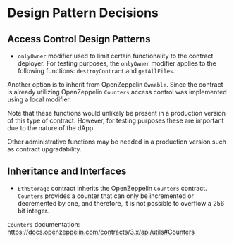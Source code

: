 # Design Pattern Decisions

## Access Control Design Patterns

- `onlyOwner` modifier used to limit certain functionality to the contract deployer.  For testing purposes, the `onlyOwner` modifier applies to the following functions: `destroyContract` and `getAllFiles`.

Another option is to inherit from OpenZeppelin `Ownable`.  Since the contract is already utilizing OpenZeppelin `Counters` access control was implemented using a local modifier.

Note that these functions would unlikely be present in a production version of this type of contract.  However, for testing purposes these are important due to the nature of the dApp.

Other administrative functions may be needed in a production version such as contract upgradability.

## Inheritance and Interfaces

- `EthStorage` contract inherits the OpenZeppelin `Counters` contract.  `Counters` provides a counter that can only be incremented or decremented by one, and therefore, it is not possible to overflow a 256 bit integer.

`Counters` documentation: https://docs.openzeppelin.com/contracts/3.x/api/utils#Counters

